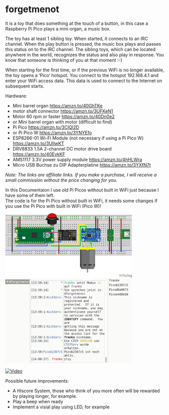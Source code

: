 # forgetmenot

It is a toy that does something at the touch of a button, in this case a Raspberry Pi Pico plays a mini organ, a music box.

The toy has at least 1 sibling toy.  When started, it connects to an IRC channel. When the play button is pressed, the music box plays and passes this status on to the IRC channel. The sibling toys, which can be located anywhere in the world, recognizes the status and also play in response.  You know that someone is thinking of you at that moment :-)  

When starting for the first time, or if the previous WiFi is no longer available, the toy opens a ‘Pico’ hotspot. You connect to the hotspot 192.168.4.1 and enter your WiFi access data. This data is used to connect to the Internet on subsequent starts.

Hardware:
- Mini barrel organ https://amzn.to/40GhTKe
- motor shaft connector https://amzn.to/3UFKeN1
- Motor 60 rpm or faster https://amzn.to/40Dn0e2
- or Mini barrel organ with motor (difficult to find)
- Pi Pico  https://amzn.to/3ClQl2D
- or Pi Pico W https://amzn.to/3YNYEfo
- ESP8266-01 Wi-Fi Module (not necessary if using a Pi Pico W) https://amzn.to/3UIIwKT
- DRV8833 1.5A 2-channel DC motor drive board https://amzn.to/40EvkKF
- AMS1117 3.3V power supply module https://amzn.to/4hHLWra
- Micro USB Buchse zu DIP Adapterplatine https://amzn.to/3YXfN7t

*Note: The links are affiliate links. If you make a purchase, I will receive a small commission without the price changing for you.*

In this Documentaion I use old Pi Picos without built in WiFi just because I have some of them left.  
The code is for the Pi Pico without built in WiFi, it needs some changes if you use the Pi Pico with built in WiFi (Pico W)!

<img src="assets/forgetmenot_Steckplatine.png" width="400">

<img src="assets/Bildschirmfoto vom 2024-12-07 14-01-23.png" width="400">

[![Video](https://img.youtube.com/vi/lZYdA2yhgEA/maxresdefault.jpg)](https://www.youtube.com/watch?v=lZYdA2yhgEA)  

Possible future improvements:
- A Hiscore System, those who think of you more often will be rewarded by playing longer, for example.
- Play a beep when ready
- Implement a visial play using LED, for example
  

